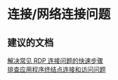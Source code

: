 <properties
    pageTitle="连接/网络连接问题"
    description="连接/网络连接问题"
    service="microsoft.compute"
    resource="virtualmachines"
    authors="kasparks"
    displayOrder=""
    selfHelpType="generic"
    supportTopicIds="32411838"
    resourceTags=""
    productPesIds="14749"
    cloudEnvironments="public"
/>


# 连接/网络连接问题

## **建议的文档**
[解决常见 RDP 连接问题的快速步骤](http://go.microsoft.com/fwlink/?LinkID=690601)<br>
[排查应用程序终结点连接和访问问题](http://go.microsoft.com/fwlink/?LinkId=698283)



<!--HONumber=Jul16_HO4-->


